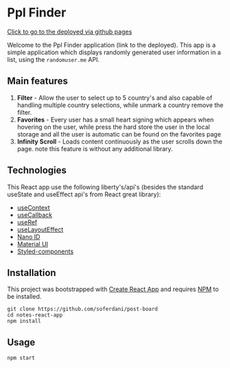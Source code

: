 # Ppl Finder 

[Click to go to the deployed via github pages](https://soferdani.github.io/PplFinder/#/)

Welcome to the Ppl Finder application (link to the deployed). 
This app is a simple application which displays randomly generated user information in a list, using the `randomuser.me` API.
## Main features
   1. **Filter** - Allow the user to select up to 5 country's and also capable of handling multiple country selections, while unmark a country remove the filter. 
   2. **Favorites** - Every user has a small heart signing which appears when hovering on the user, while press the hard store the user in the local storage and all the user is automatic can be found on the favorites page
   3. **Infinity Scroll** - Loads content continuously as the user scrolls down the page. note this feature is without any additional library.

## Technologies

This React app use the following liberty's/api's (besides the standard useState and useEffect api's from React great library): 
* [useContext](https://reactjs.org/docs/hooks-reference.html#usecontext)
* [useCallback](https://reactjs.org/docs/hooks-reference.html#usecallback)
* [useRef](https://reactjs.org/docs/hooks-reference.html#useref)
* [useLayoutEffect](https://reactjs.org/docs/hooks-reference.html#uselayouteffect)
* [Nano ID](https://www.npmjs.com/package/nanoid)
* [Material UI](https://mui.com/)
* [Styled-components](https://styled-components.com/)

## Installation
This project was bootstrapped with [Create React App](https://github.com/facebookincubator/create-react-app)
and requires [NPM](https://docs.npmjs.com/) to be installed.

    git clone https://github.com/soferdani/post-board
    cd notes-react-app
    npm install

## Usage
    npm start